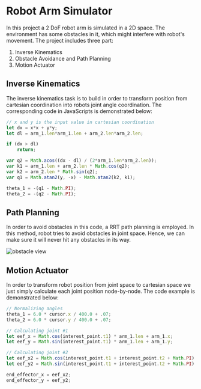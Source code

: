 # Robot Arm Simulator

In this project a 2 DoF robot arm is simulated in a 2D space. The environment has some obstacles in it, which might interfere with robot's movement. The project includes three part:

1. Inverse Kinematics
2. Obstacle Avoidance and Path Planning
3. Motion Actuator

## Inverse Kinematics
The inverse kinematics task is to build in order to transform position from cartesian coordination into robots joint angle coordination. The corresponding code in JavaScripts is demonstrated below:

```javascript
// x and y is the input value in cartesian coordination
let dx = x*x + y*y;
let dl = arm_1.len*arm_1.len + arm_2.len*arm_2.len;

if (dx > dl)
    return;

var q2 = Math.acos((dx - dl) / (2*arm_1.len*arm_2.len));
var k1 = arm_1.len + arm_2.len * Math.cos(q2);
var k2 = arm_2.len * Math.sin(q2);
var q1 = Math.atan2(y, -x) - Math.atan2(k2, k1);

theta_1 = -(q1 - Math.PI);
theta_2 = -(q2 - Math.PI);
```

## Path Planning
In order to avoid obstacles in this code, a RRT path planning is employed. In this method, robot tries to avoid obstacles in joint space. Hence, we can make sure it will never hit any obstacles in its way.

![obstacle view](https://github.com/zaraanry/arm_simulator/blob/master/arm_simulator.html/obstacle_view.png)

## Motion Actuator
In order to transform robot position from joint space to cartesian space we just simply calculate each joint position node-by-node. The code example is demonstrated below:

```javascript
// Normalizing angles
theta_1 = 6.0 * cursor.x / 400.0 + .07;
theta_2 = 6.0 * cursor.y / 400.0 + .07;

// Calculating joint #1
let eef_x = Math.cos(interest_point.t1) * arm_1.len + arm_1.x;
let eef_y = Math.sin(interest_point.t1) * arm_1.len + arm_1.y;

// Calculating joint #2
let eef_x2 = Math.cos(interest_point.t1 + interest_point.t2 + Math.PI) * arm_2.len + eef_x;
let eef_y2 = Math.sin(interest_point.t1 + interest_point.t2 + Math.PI) * arm_2.len + eef_y;

end_effector_x = eef_x2;
end_effector_y = eef_y2;
```
